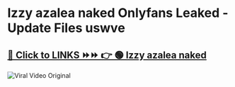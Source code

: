 
 # Izzy azalea naked Onlyfans Leaked - Update Files uswve

## <h2><a href="https://clipsfans.com/Izzy_azalea_naked&ref=git">🔗 Click to LINKS ⏩⏩ 👉 🟢 Izzy azalea naked </a></h2>

<a href="https://clipsfans.com/Izzy_azalea_naked&ref=git" rel="nofollow" data-target="animated-image.originalLink"><img src="https://i.ibb.co.com/xMMVF88/686577567.gif" alt="Viral Video Original" style="max-width: 100%; display: inline-block;" data-target="animated-image.originalImage"></a>

